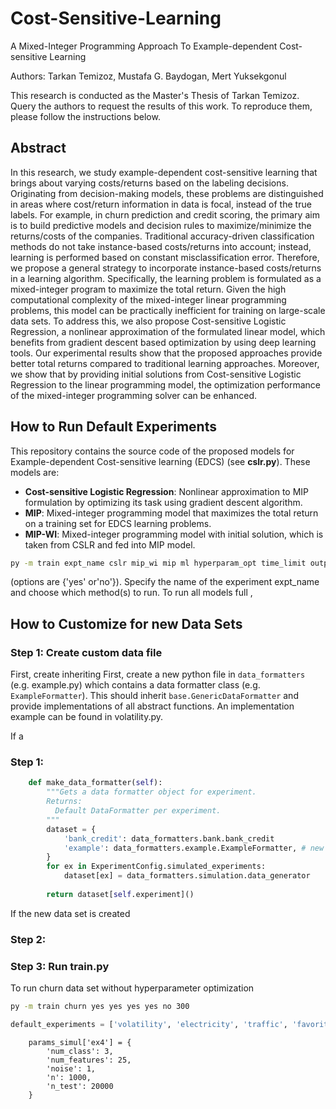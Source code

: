 # Cost-Sensitive-Learning 
A Mixed-Integer Programming Approach To Example-dependent Cost-sensitive Learning

Authors: Tarkan Temizoz, Mustafa G. Baydogan, Mert Yuksekgonul

This research is conducted as the Master's Thesis of Tarkan Temizoz.
Query the authors to request the results of this work. To reproduce them, please follow the instructions below.

## Abstract

In this research, we study example-dependent cost-sensitive learning that brings about varying costs/returns based on the labeling decisions. Originating from decision-making models, these problems are distinguished in areas where cost/return information in data is focal, instead of the true labels. For example, in churn prediction and credit scoring, the primary aim is to build predictive models and decision rules to maximize/minimize the returns/costs of the companies. Traditional accuracy-driven classification methods do not take instance-based costs/returns into account; instead, learning is performed based on constant misclassification error. Therefore, we propose a general strategy to incorporate instance-based costs/returns in a learning algorithm. Specifically, the learning problem is formulated as a mixed-integer program to maximize the total return. Given the high computational complexity of the mixed-integer linear programming problems, this model can be practically inefficient for training on large-scale data sets. To address this, we also propose Cost-sensitive Logistic Regression, a nonlinear approximation of the formulated linear model, which benefits from gradient descent based optimization by using deep learning tools. Our experimental results show that the proposed approaches provide better total returns compared to traditional learning approaches. Moreover, we show that by providing initial solutions from Cost-sensitive Logistic Regression to the linear programming model, the optimization performance of the mixed-integer programming solver can be enhanced.

## How to Run Default Experiments

This repository contains the source code of the proposed models for Example-dependent Cost-sensitive learning (EDCS) (see **cslr.py**). These models are: 

* **Cost-sensitive Logistic Regression**: Nonlinear approximation to MIP formulation by optimizing its task using gradient descent algorithm.
* **MIP**: Mixed-integer programming model that maximizes the total return on a training set for EDCS learning problems.
* **MIP-WI**: Mixed-integer programming model with initial solution, which is taken from CSLR and fed into MIP model.


```bash
py -m train expt_name cslr mip_wi mip ml hyperparam_opt time_limit output_folder
```
(options are {'yes' or'no'}).
Specify the name of the experiment expt_name and choose which method(s) to run.
To run all models  full , 


## How to Customize for new Data Sets

### Step 1: Create custom data file

First, create inheriting 
First, create a new python file in ``data_formatters`` (e.g. example.py) which contains a data formatter class (e.g. ``ExampleFormatter``). This should inherit ``base.GenericDataFormatter`` and provide implementations of all abstract functions. An implementation example can be found in volatility.py.

If a 

### Step 1:
```python
    def make_data_formatter(self):
        """Gets a data formatter object for experiment.
        Returns:
          Default DataFormatter per experiment.
        """
        dataset = {       
            'bank_credit': data_formatters.bank.bank_credit
            'example': data_formatters.example.ExampleFormatter, # new data set here!
        }
        for ex in ExperimentConfig.simulated_experiments:
            dataset[ex] = data_formatters.simulation.data_generator
        
        return dataset[self.experiment]()
```
If the new data set is created

### Step 2:


### Step 3: Run train.py

To run churn data set without hyperparameter optimization

```bash
py -m train churn yes yes yes yes no 300 
```


```python
default_experiments = ['volatility', 'electricity', 'traffic', 'favorita', 'example']
```

        params_simul['ex4'] = {
            'num_class': 3,
            'num_features': 25,
            'noise': 1,
            'n': 1000,
            'n_test': 20000
        } 


